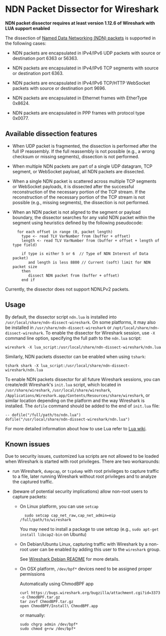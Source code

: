 NDN Packet Dissector for Wireshark
==================================

**NDN packet dissector requires at least version 1.12.6 of Wireshark with LUA support enabled**

The dissection of [Named Data Networking (NDN) packets](http://named-data.net/doc/ndn-tlv/) is
supported in the following cases:

- NDN packets are encapsulated in IPv4/IPv6 UDP packets with source or destination port
  6363 or 56363.

- NDN packets are encapsulated in IPv4/IPv6 TCP segments with source or destination
  port 6363.

- NDN packets are encapsulated in IPv4/IPv6 TCP/HTTP WebSocket packets with source or
  destination port 9696.

- NDN packets are encapsulated in Ethernet frames with EtherType 0x8624.

- NDN packets are encapsulated in PPP frames with protocol type 0x0077.

## Available dissection features

- When UDP packet is fragmented, the dissection is performed after the full IP reassembly.
  If the full reassembly is not possible (e.g., a wrong checksum or missing segments),
  dissection is not performed.

- When multiple NDN packets are part of a single UDP datagram, TCP segment, or WebSocket
  payload, all NDN packets are dissected.

- When a single NDN packet is scattered across multiple TCP segments or WebSocket
  payloads, it is dissected after the successful reconstruction of the necessary portion
  of the TCP stream.  If the reconstruction of the necessary portion of the TCP stream is
  not possible (e.g., missing segments), the dissection is not performed.

- When an NDN packet is not aligned to the segment or payload boundary, the dissector
  searches for any valid NDN packet within the segment using heuristics defined by the
  following pseudocode:

        for each offset in range (0, packet length)
          type <- read TLV VarNumber from (buffer + offset)
          length <- read TLV VarNumber from (buffer + offset + length of type field)

          if type is either 5 or 6  // Type of NDN Interest of Data packet)
             and length is less 8800 // Current (soft) limit for NDN packet size
          then
             dissect NDN packet from (buffer + offset)
          end if

Currently, the dissector does not support NDNLPv2 packets.

## Usage

By default, the dissector script `ndn.lua` is installed into `/usr/local/share/ndn-dissect-wireshark`.
On some platforms, it may also be installed in `/usr/share/ndn-dissect-wireshark` or
`/opt/local/share/ndn-dissect-wireshark`.  To enable the dissector for Wireshark session,
use `-X` command line option, specifying the full path to the `ndn.lua` script:

    wireshark -X lua_script:/usr/local/share/ndn-dissect-wireshark/ndn.lua

Similarly, NDN packets dissector can be enabled when using `tshark`:

    tshark shark -X lua_script:/usr/local/share/ndn-dissect-wireshark/ndn.lua

To enable NDN packets dissector for all future Wireshark sessions, you can create/edit
Wireshark's `init.lua` script, which located in `/usr/share/wireshark`,
`/usr/local/share/wireshark`, `/Applications/Wireshark.app/Contents/Resources/share/wireshark`,
or similar location depending on the platform and the way Wireshark is installed.  The
`dofile` command should be added to the end of `init.lua` file:

    -- dofile("/full/path/to/ndn.lua")
    dofile("/usr/local/share/ndn-dissect-wireshark/ndn.lua")

For more detailed information about how to use Lua refer to [Lua wiki](https://wiki.wireshark.org/Lua).

## Known issues

Due to security issues, customized lua scripts are not allowed to be loaded when Wireshark
is started with root privileges.  There are two workarounds:

- run Wireshark, `dumpcap`, or `tcpdump` with root privileges to capture traffic to a file, later
  running Wireshark without root privileges and to analyze the captured traffic.

- (beware of potential security implications) allow non-root users to capture packets:

  * On Linux platform, you can use `setcap`

          sudo setcap cap_net_raw,cap_net_admin=eip /full/path/to/wireshark

      You may need to install a package to use setcap (e.g., `sudo apt-get install libcap2-bin` on Ubuntu)

  * On Debian/Ubuntu Linux, capturing traffic with Wireshark by a non-root user can be enabled by adding
    this user to the `wireshark` group.

    See [Wireshark Debian README](http://anonscm.debian.org/viewvc/collab-maint/ext-maint/wireshark/trunk/debian/README.Debian?view=markup)
    for more details.

  * On OSX platform, `/dev/bpf*` devices need to be assigned proper permissions

    Automatically using ChmodBPF app

        curl https://bugs.wireshark.org/bugzilla/attachment.cgi?id=3373 -o ChmodBPF.tar.gz
        tar zxvf ChmodBPF.tar.gz
        open ChmodBPF/Install\ ChmodBPF.app

    or manually:

        sudo chgrp admin /dev/bpf*
        sudo chmod g+rw /dev/bpf*
